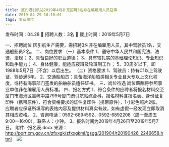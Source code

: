 ```yaml
---
title: 厦门港引航站2019年4月补充招聘3名非在编雇用人员启事
date: 2019-04-29 10:10:01
tags: 事业单位
---
```

发布时间：04.28   🌟   招聘人数：3名   🌈   截止时间：2019年5月7日
<!-- more -->
一、招聘岗位
因引航生产需要，需招聘3名非在编雇用人员，其中驾驶员1名，交通船船员2名。
二、岗位要求
（一）基本条件
1、遵守中华人民共和国宪法、法律、法规；
2、具备良好的职业道德；
3、具有较扎实的基础理论知识、专业知识和动手能力；
4、身体健康，能适应夜班及轮班制工作；
5、30周岁以下，即1988年5月7日（不含）以后出生。
（二）资格要求
1、驾驶员：持有C1以上驾驶证，驾龄满5年。
2、交通船船员：具备海洋船舶类相关专业且大专以上文化程度，或持有海事部门签发的船舶船员适任证书。
三、岗位待遇
岗位薪酬将参照事业单位非在编雇用人员标准。
四、报名方式
1、符合条件的应聘者将报名材料交至厦门市海沧区嵩屿中路799号厦门港引航站综合科，报名材料含报名表、身份证复印件（携带原件）、符合资格要求的证件复印件（携带原件），1寸彩色照片2张。
应聘者应保证所填写的表格内容及提供材料真实有效，如有虚假一经发现立即取消其相应资格。
2、咨询电话：0592-6894592、0592-6892208（周一至周五9:00—16:00），联系人：小钟。
3、报名时间为2019年4月26日至2019年5月7日。
附件:
·报名表.docx
来源：
http://port.xm.gov.cn/zfxxgk/zfxxgkml/gsgg/201904/t20190426_2246658.html
 
 ![](https://cdn.weiweiblog.cn/20181015134814.png)